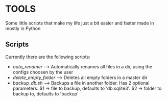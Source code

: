 # TOOLS

Some little scripts that make my life just a bit easier and faster made in mostly 
in Python

## Scripts
Currently there are the following scripts:
- *auto_renamer* --> Automatically renames all files in a dir, using the 
configs choosen by the user
- *delete_empty_folder* --> Deletes all empty folders in a master dir
- *backup_db.sh* --> Backups a file in another folder. Has 2 optional parameters. $1 -> file to backup, defaults to 'db.sqlite3'. $2 -> folder to backup to, defaults to 'backup'

